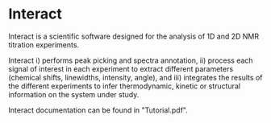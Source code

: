 # Interact
Interact is a scientific software designed for the analysis of 1D and 2D NMR titration experiments.

Interact i) performs peak picking and spectra annotation, ii) process each signal of interest in each experiment to
extract different parameters (chemical shifts, linewidths, intensity, angle), and iii) integrates the results of the
different experiments to infer thermodynamic, kinetic or structural information on the system under study.

Interact documentation can be found in "Tutorial.pdf".
